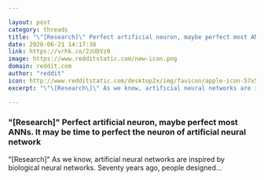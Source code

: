 ```yaml
---

layout: post
category: threads
title: "\"[Research]\" Perfect artificial neuron, maybe perfect most ANNs. It may be time to perfect the neuron of artificial neural network"
date: 2020-06-21 14:17:38
link: https://vrhk.co/2zUDVz0
image: https://www.redditstatic.com/new-icon.png
domain: reddit.com
author: "reddit"
icon: http://www.redditstatic.com/desktop2x/img/favicon/apple-icon-57x57.png
excerpt: "\"\[Research\]\" As we know, artificial neural networks are inspired by biological neural networks. Seventy years ago, people designed..."

---
```


### "[Research]" Perfect artificial neuron, maybe perfect most ANNs. It may be time to perfect the neuron of artificial neural network

"\[Research\]" As we know, artificial neural networks are inspired by biological neural networks. Seventy years ago, people designed...